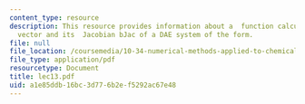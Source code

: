 ```yaml
---
content_type: resource
description: This resource provides information about a  function calculates the b
  vector and its  Jacobian bJac of a DAE system of the form.
file: null
file_location: /coursemedia/10-34-numerical-methods-applied-to-chemical-engineering-fall-2005/a1e85ddb16bc3d776b2ef5292ac67e48_lec13.pdf
file_type: application/pdf
resourcetype: Document
title: lec13.pdf
uid: a1e85ddb-16bc-3d77-6b2e-f5292ac67e48
---
```

